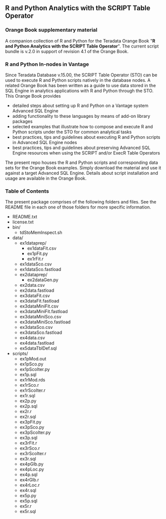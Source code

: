 ## R and Python Analytics with the SCRIPT Table Operator
### Orange Book supplementary material

A companion collection of R and Python for the Teradata Orange Book "**R and Python Analytics with the SCRIPT Table Operator**". The current script bundle is v.2.0 in support of revision 4.1 of the Orange Book.

### R and Python In-nodes in Vantage

Since Teradata Database v.15.00, the SCRIPT Table Operator (STO) can be used to execute R and Python scripts natively in the database nodes.  A related Orange Book has been written as a guide to use data stored in the SQL Engine in analytics applications with R and Python through the STO.  This Orange Book provides

* detailed steps about setting up R and Python on a Vantage system Advanced SQL Engine
* adding functionality to these languages by means of add-on library packages
* selected examples that illustrate how to compose and execute R and Python scripts under the STO for common analytical tasks
* best practices, tips and guidelines about executing R and Python scripts in Advanced SQL Engine nodes
* best practices, tips and guidelines about preserving Advanced SQL Engine resources when using the SCRIPT and/or ExecR Table Operators

The present repo houses the R and Python scripts and corresponding data sets for the Orange Book examples. Simply download the material and use it against a target Advanced SQL Engine.  Details about script installation and usage are available in the Orange Book.

### Table of Contents

The present package comprises of the following folders and files. See the README file in each one of those folders for more specific information.

* README.txt
* license.txt
* bin/
    + tdStoMemInspect.sh
* data/
    * ex1dataprep/
        + ex1dataFit.csv
        + ex1pFit.py
        + ex1rFit.r
    + ex1dataSco.csv
    + ex1dataSco.fastload
    * ex2dataprep/
        + ex2dataGen.py
    + ex2data.csv
    + ex2data.fastload
    + ex3dataFit.csv
    + ex3dataFit.fastload
    + ex3dataMiniFit.csv
    + ex3dataMiniFit.fastload
    + ex3dataMiniSco.csv
    + ex3dataMiniSco.fastload
    + ex3dataSco.csv
    + ex3dataSco.fastload
    + ex4data.csv
    + ex4data.fastload
    + ex5dataTblDef.sql
* scripts/
    + ex1pMod.out
    + ex1pSco.py
    + ex1pScoIter.py
    + ex1p.sql
    + ex1rMod.rds
    + ex1rSco.r
    + ex1rScoIter.r
    + ex1r.sql
    + ex2p.py
    + ex2p.sql
    + ex2r.r
    + ex2r.sql
    + ex3pFit.py
    + ex3pSco.py
    + ex3pScoIter.py
    + ex3p.sql
    + ex3rFit.r
    + ex3rSco.r
    + ex3rScoIter.r
    + ex3r.sql
    + ex4pGlb.py
    + ex4pLoc.py
    + ex4p.sql
    + ex4rGlb.r
    + ex4rLoc.r
    + ex4r.sql
    + ex5p.py
    + ex5p.sql
    + ex5r.r
    + ex5r.sql
